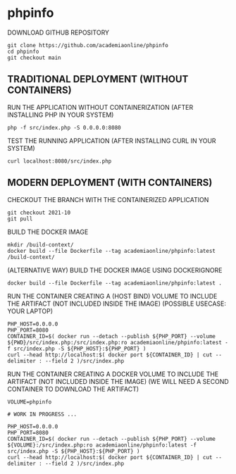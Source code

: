 # phpinfo

DOWNLOAD GITHUB REPOSITORY
```
git clone https://github.com/academiaonline/phpinfo
cd phpinfo
git checkout main
```
## TRADITIONAL DEPLOYMENT (WITHOUT CONTAINERS)
RUN THE APPLICATION WITHOUT CONTAINERIZATION (AFTER INSTALLING PHP IN YOUR SYSTEM)
```
php -f src/index.php -S 0.0.0.0:8080
```
TEST THE RUNNING APPLICATION (AFTER INSTALLING CURL IN YOUR SYSTEM)
```
curl localhost:8080/src/index.php
```
## MODERN DEPLOYMENT (WITH CONTAINERS)
CHECKOUT THE BRANCH WITH THE CONTAINERIZED APPLICATION
```
git checkout 2021-10
git pull
```
BUILD THE DOCKER IMAGE
```
mkdir /build-context/
docker build --file Dockerfile --tag academiaonline/phpinfo:latest /build-context/
```
(ALTERNATIVE WAY) BUILD THE DOCKER IMAGE USING DOCKERIGNORE
```
docker build --file Dockerfile --tag academiaonline/phpinfo:latest .
```
RUN THE CONTAINER CREATING A (HOST BIND) VOLUME TO INCLUDE THE ARTIFACT (NOT INCLUDED INSIDE THE IMAGE) (POSSIBLE USECASE: YOUR LAPTOP)
```
PHP_HOST=0.0.0.0
PHP_PORT=8080
CONTAINER_ID=$( docker run --detach --publish ${PHP_PORT} --volume ${PWD}/src/index.php:/src/index.php:ro academiaonline/phpinfo:latest -f src/index.php -S ${PHP_HOST}:${PHP_PORT} )
curl --head http://localhost:$( docker port ${CONTAINER_ID} | cut --delimiter : --field 2 )/src/index.php
```
RUN THE CONTAINER CREATING A DOCKER VOLUME TO INCLUDE THE ARTIFACT (NOT INCLUDED INSIDE THE IMAGE) (WE WILL NEED A SECOND CONTAINER TO DOWNLOAD THE ARTIFACT)
```
VOLUME=phpinfo

# WORK IN PROGRESS ...

PHP_HOST=0.0.0.0
PHP_PORT=8080
CONTAINER_ID=$( docker run --detach --publish ${PHP_PORT} --volume ${VOLUME}:/src/index.php:ro academiaonline/phpinfo:latest -f src/index.php -S ${PHP_HOST}:${PHP_PORT} )
curl --head http://localhost:$( docker port ${CONTAINER_ID} | cut --delimiter : --field 2 )/src/index.php
```
